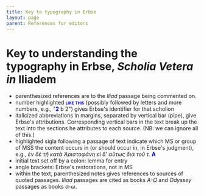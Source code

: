 ```yaml
---
title: Key to typography in Erbse
layout: page
parent: References for editors
---
```



# Key to understanding the typography in Erbse, *Scholia Vetera in* Iliadem

- parenthesized references are to the *Iliad* passage being commented on.
- number highlighted <span class="hl">like this</span> (possibly followed by letters and more numbers, e.g., "<span class="hl">2</span> b 2") gives Erbse's identifier for that scholion
- italicized abbreviations in margins, separated by vertical bar (pipe), give Erbse's attributions. Corresponding vertical bars in the text break up the text into the sections he attributes to each source. (NB: we can ignore all of this.)
- highlighted sigla following a passage of text indicate which MS or group of MSS the content occurs in (or should occur in, in Erbse's judgment), e.g., *ἐν δὲ τῇ κατὰ Ἀριστοφάνη εἰ δ' αὕτως διὰ τοῦ τ.* <span class="hl">A</span>
- initial text set off by a  colon: lemma for entry
- angle brackets: Erbse's restorations, not in MS
- within the text, parenthesized notes gives references to sources of quoted passages.  *Iliad* passages are cited as books *Α-Ω* and *Odyssey* passages as books *α-ω*.


<style>
.hl {
    font-weight : bolder;
    font-variant: small-caps;
    color: blue;
}
</style>